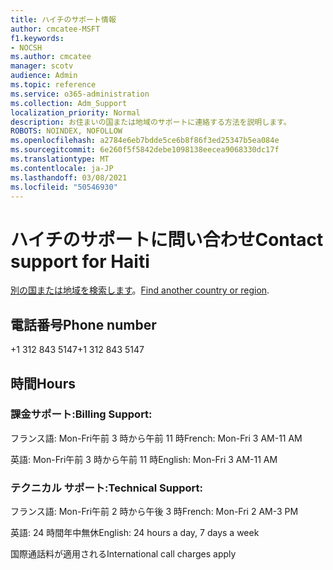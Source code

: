 ```yaml
---
title: ハイチのサポート情報
author: cmcatee-MSFT
f1.keywords:
- NOCSH
ms.author: cmcatee
manager: scotv
audience: Admin
ms.topic: reference
ms.service: o365-administration
ms.collection: Adm_Support
localization_priority: Normal
description: お住まいの国または地域のサポートに連絡する方法を説明します。
ROBOTS: NOINDEX, NOFOLLOW
ms.openlocfilehash: a2784e6eb7bdde5ce6b8f86f3ed25347b5ea084e
ms.sourcegitcommit: 6e260f5f5842debe1098138eecea9068330dc17f
ms.translationtype: MT
ms.contentlocale: ja-JP
ms.lasthandoff: 03/08/2021
ms.locfileid: "50546930"
---
```

# <a name="contact-support-for-haiti"></a><span data-ttu-id="ee3b6-103">ハイチのサポートに問い合わせ</span><span class="sxs-lookup"><span data-stu-id="ee3b6-103">Contact support for Haiti</span></span>

<span data-ttu-id="ee3b6-104">[別の国または地域を検索します](../contact-support-for-business-products.md)。</span><span class="sxs-lookup"><span data-stu-id="ee3b6-104">[Find another country or region](../contact-support-for-business-products.md).</span></span>

## <a name="phone-number"></a><span data-ttu-id="ee3b6-105">電話番号</span><span class="sxs-lookup"><span data-stu-id="ee3b6-105">Phone number</span></span>
<span data-ttu-id="ee3b6-106">+1 312 843 5147</span><span class="sxs-lookup"><span data-stu-id="ee3b6-106">+1 312 843 5147</span></span>

## <a name="hours"></a><span data-ttu-id="ee3b6-107">時間</span><span class="sxs-lookup"><span data-stu-id="ee3b6-107">Hours</span></span>
### <a name="billing-support"></a><span data-ttu-id="ee3b6-108">課金サポート:</span><span class="sxs-lookup"><span data-stu-id="ee3b6-108">Billing Support:</span></span>

<span data-ttu-id="ee3b6-109">フランス語: Mon-Fri午前 3 時から午前 11 時</span><span class="sxs-lookup"><span data-stu-id="ee3b6-109">French: Mon-Fri 3 AM-11 AM</span></span>

<span data-ttu-id="ee3b6-110">英語: Mon-Fri午前 3 時から午前 11 時</span><span class="sxs-lookup"><span data-stu-id="ee3b6-110">English: Mon-Fri 3 AM-11 AM</span></span>

### <a name="technical-support"></a><span data-ttu-id="ee3b6-111">テクニカル サポート:</span><span class="sxs-lookup"><span data-stu-id="ee3b6-111">Technical Support:</span></span>

<span data-ttu-id="ee3b6-112">フランス語: Mon-Fri午前 2 時から午後 3 時</span><span class="sxs-lookup"><span data-stu-id="ee3b6-112">French: Mon-Fri 2 AM-3 PM</span></span>

<span data-ttu-id="ee3b6-113">英語: 24 時間年中無休</span><span class="sxs-lookup"><span data-stu-id="ee3b6-113">English: 24 hours a day, 7 days a week</span></span>

<span data-ttu-id="ee3b6-114">国際通話料が適用される</span><span class="sxs-lookup"><span data-stu-id="ee3b6-114">International call charges apply</span></span>
